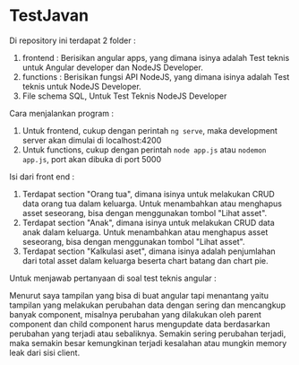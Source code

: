 # TestJavan

Di repository ini terdapat 2 folder : 
1. frontend : Berisikan angular apps, yang dimana isinya adalah Test teknis untuk Angular developer dan NodeJS Developer.
2. functions : Berisikan fungsi API NodeJS, yang dimana isinya adalah Test teknis untuk NodeJS Developer.
3. File schema SQL, Untuk Test Teknis NodeJS Developer

Cara menjalankan program : 
1. Untuk frontend, cukup dengan perintah `ng serve`, maka development server akan dimulai di localhost:4200
2. Untuk functions, cukup dengan perintah `node app.js` atau `nodemon app.js`, port akan dibuka di port 5000

Isi dari front end : 
1. Terdapat section "Orang tua", dimana isinya untuk melakukan CRUD data orang tua dalam keluarga. Untuk menambahkan atau menghapus asset seseorang, bisa dengan menggunakan tombol "Lihat asset".
2. Terdapat section "Anak", dimana isinya untuk melakukan CRUD data anak dalam keluarga. Untuk menambahkan atau menghapus asset seseorang, bisa dengan menggunakan tombol "Lihat asset".
3. Terdapat section "Kalkulasi aset", dimana isinya adalah penjumlahan dari total asset dalam keluarga beserta chart batang dan chart pie.

Untuk menjawab pertanyaan di soal test teknis angular : 

Menurut saya tampilan yang bisa di buat angular tapi menantang yaitu tampilan yang melakukan perubahan data dengan sering dan mencangkup banyak component, misalnya perubahan yang dilakukan oleh parent component dan child component harus mengupdate data berdasarkan perubahan yang terjadi atau sebaliknya. Semakin sering perubahan terjadi, maka semakin besar kemungkinan terjadi kesalahan atau mungkin memory leak dari sisi client.
